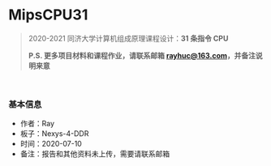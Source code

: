# MipsCPU31
> 2020-2021 同济大学计算机组成原理课程设计：**31 条指令 CPU**
>
> **P.S. 更多项目材料和课程作业，请联系邮箱 rayhuc@163.com，并备注说明来意**

<br/>

### 基本信息

- 作者：Ray
- 板子：Nexys-4-DDR
- 时间：2020-07-10
- 备注：报告和其他资料未上传，需要请联系邮箱
